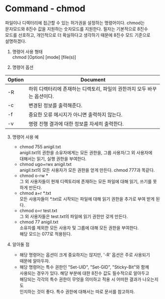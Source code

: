 Command - chmod
===============
파일이나 디렉터리에 접근할 수 있는 허가권을 설정하는 명령어이다. chmod는<br>
문자모드와 8진수 값을 지원하는 숫자모드를 지원한다. 필자는 기본적으로 8진수<br>
모드를 선호하고, 개인적으로 더 확실하다고 생각하기 때문에 8진수 모드 기준으로<br>
설명하겠다.<br>

1. 명령어 사용 형태<br>
chmod [Option] [mode] [file(s)]

2. 명령어 옵션

| Option | Document |
|--------|----------|
| -R     | 하위 디렉터리에 존재하는 디렉토리, 파일의 권한까지 모두 바꾸는 옵션이다. |
| -c     | 변경된 정보를 출력해준다. |
| -f     | 중요한 오류 메시지가 아니면 출력하지 않는다. |
| -v     | 명령 진행 결과에 대한 정보를 자세히 출력한다. |

3. 명령어 사용 예<br>
    - chmod 755 anigil.txt<br>
        anigil.txt의 권한을 소유자에게는 모든 권한을, 그룹 사용자/그 외 사용자에<br>
        대해서는 읽기, 실행 권한을 부여한다.
    - chmod ugo+rwx anigil.txt<br>
        anigil.txt의 모든 사용자가 모든 권한을 얻게 만든다. chmod 777과 똑같다.
    - chmod o-rw *<br>
        그 외 사용자들이 현재 디렉토리에 존재하는 모든 파일에 대해 읽기, 쓰기를 못하게 만든다.
    - chmod a+r *.txt<br>
        모든 사용자들이 *.txt로 시작되는 파일에 대해 읽기 권한을 추가로 부여 받게 된다.
    - chmod o=r test.txt<br>
        그 외 사용자들은 test.txt의 파일에 읽기 권한만 갖게 만든다.
    - chmod 77 anigil.txt<br>
        소유자를 제외한 모든 사용자 및 그룹에 대해 모든 권한을 부여한다.<br>
        해당 모드는 077로 적용된다.

4. 알아둘 점<br>
    - 해당 명령어는 옵션이 크게 중요하지는 않지만, '-R' 옵션은 주로 사용되기<br>
        때문에 알아두자.
    - 해당 명령어는 특수 권한인 "Set-UID", "Set-GID", "Sticky-Bit"와 함께 <br>
        사용되는 경우가 있다. 해당 부분에 대한 8진수 값도 필수적으로 알아두고<br>
        해당되는 각각의 특수 권한이 무엇을 의미하고 적용 시 어떠한 결과가 나오는지도<br>
        인지하는 것이 좋다. 특수 권한에 대해서는 따로 문서를 참고하자.